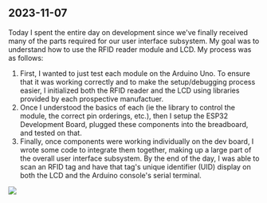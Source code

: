 ## 2023-11-07

Today I spent the entire day on development since we've finally received many of the parts required for our user interface subsystem. My goal was to understand how to use the RFID reader module and LCD. My process was as follows:

1. First, I wanted to just test each module on the Arduino Uno. To ensure that it was working correctly and to make the setup/debugging process easier, I initialized both the RFID reader and the LCD using libraries provided by each prospective manufactuer. 
2. Once I understood the basics of each (ie the library to control the module, the correct pin orderings, etc.), then I setup the ESP32 Development Board, plugged these components into the breadboard, and tested on that.
3. Finally, once components were working individually on the dev board, I wrote some code to integrate them together, making up a large part of the overall user interface subsystem. By the end of the day, I was able to scan an RFID tag and have that tag's unique identifier (UID) display on both the LCD and the Arduino console's serial terminal. 

![](img/nov7.heic)